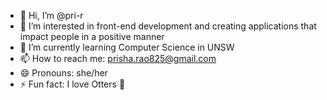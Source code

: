 - 👋 Hi, I’m @pri-r
- 👀 I’m interested in front-end development and creating applications that impact people in a positive manner
- 🌱 I’m currently learning Computer Science in UNSW
- 📫 How to reach me: prisha.rao825@gmail.com
- 😄 Pronouns: she/her
- ⚡ Fun fact: I love Otters 🦦

<!---
pri-r/pri-r is a ✨ special ✨ repository because its `README.md` (this file) appears on your GitHub profile.
You can click the Preview link to take a look at your changes.
--->
